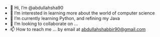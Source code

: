 - 👋 Hi, I’m @abdullahsha90
- 👀 I’m interested in learning more about the world of computer science
- 🌱 I’m currently learning Python, and refining my Java
- 💞️ I’m looking to collaborate on ...
- 📫 How to reach me ... by email at abdullahshabbir90@gmail.com

<!---
abdullahsha90/abdullahsha90 is a ✨ special ✨ repository because its `README.md` (this file) appears on your GitHub profile.
You can click the Preview link to take a look at your changes.
--->
